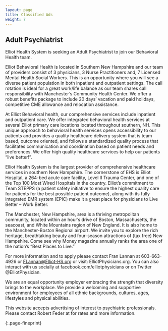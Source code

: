 ```yaml
---
layout: page
title: Classified Ads
weight: 7
---
```


## Adult Psychiatrist

Elliot Health System is seeking an Adult Psychiatrist to join our Behavioral Health team.

Elliot Behavioral Health is located in Southern New Hampshire and our team of providers consist of 3 physicians, 3 Nurse Practitioners and, 7 Licensed Mental Health Social Workers. This is an opportunity where you will see a diverse patient population in both inpatient and outpatient settings. The call rotation is ideal for a great work/life balance as our team shares call responsibility with Manchester’s Community Health Center. We offer a robust benefits package to include 20 days’ vacation and paid holidays, competitive CME allowance and relocation assistance.

At Elliot Behavioral health, our comprehensive services include inpatient and outpatient care. We offer integrated behavioral health services at several Elliot primary care locations located throughout southern, NH. This unique approach to behavioral health services opens accessibility to our patients and provides a quality healthcare delivery system that is team based, outcome oriented, and follows a standardized quality process that facilitates communication and coordination based on patient needs and preferences. We offer high quality healthcare services to help our patients “live better!”.

Elliot Health System is the largest provider of comprehensive healthcare services in southern New Hampshire. The cornerstone of EHS is Elliot Hospital, a 264-bed acute care facility, Level II Trauma Center, and one of the Top 100 Most Wired Hospitals in the country. Elliot’s commitment to Team STEPPS (a patient safety initiative to ensure the highest quality care for patients for the best possible patient outcome), along with its fully integrated EMR system (EPIC) make it a great place for physicians to Live Better – Work Better.

The Manchester, New Hampshire, area is a thriving metropolitan community, located within an hour’s drive of Boston, Massachusetts, the seacoast, and White Mountains region of New England. It is also home to the Manchester-Boston Regional airport. We invite you to explore the rich heritage, breathtaking beauty and four-season attractions of (tax free) New Hampshire. Come see why Money magazine annually ranks the area one of the nation’s “Best Places to Live.”

For more information and to apply please contact Fran Lannan at 603-663-4926 or FLannan@Elliot-HS.org or visit:  ElliotPhysicians.org. You can also interact with us socially at facebook.com/elliotphysicians or on Twitter @ElliotPhysician.

We are an equal opportunity employer embracing the strength that diversity brings to the workplace. We provide a welcoming and supportive environment for employees of all ethnic backgrounds, cultures, ages, lifestyles and physical abilities.

<p>This website accepts advertising of interest to psychiatric professionals. Please contact Robert Feder at <robertfeder1@gmail.com> for rates and more information.</p>
{:.page-fineprint}

